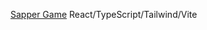 <a href="https://sapper-game-2ux7b8m0h-nassipkaliv.vercel.app/">Sapper Game<a> 
React/TypeScript/Tailwind/Vite
